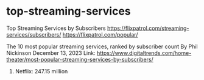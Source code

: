 # top-streaming-services
Top Streaming Services by Subscribers
https://flixpatrol.com/streaming-services/subscribers/
https://flixpatrol.com/popular/

The 10 most popular streaming services, ranked by subscriber count
By Phil Nickinson December 13, 2023
Link: https://www.digitaltrends.com/home-theater/most-popular-streaming-services-by-subscribers/
1. Netflix: 247.15 million
